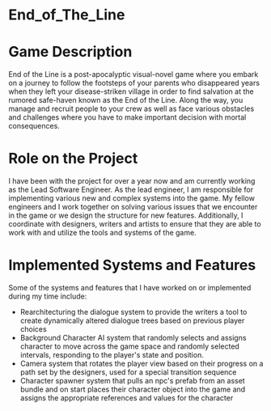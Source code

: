 # End_of_The_Line

# Game Description
End of the Line is a post-apocalyptic visual-novel game where you embark on a journey to follow the footsteps of your parents who disappeared years when they left your disease-striken village in order to find salvation at the rumored safe-haven known as the End of the Line. Along the way, you manage and recruit people to your crew as well as face various obstacles and challenges where you have to make important decision with mortal consequences.

# Role on the Project
I have been with the project for over a year now and am currently working as the Lead Software Engineer. As the lead engineer, I am responsible for implementing various new and complex systems into the game. My fellow engineers and I work together on solving various issues that we encounter in the game or we design the structure for new features. Additionally, I coordinate with designers, writers and artists to ensure that they are able to work with and utilize the tools and systems of the game.

# Implemented Systems and Features 
Some of the systems and features that I have worked on or implemented during my time include:
 * Rearchitecturing the dialogue system to provide the writers a tool to create dynamically altered 
   dialogue trees based on previous player choices
 * Background Character AI system that randomly selects and assigns character to move across the
   game space and randomly selected intervals, responding to the player's state and position.
 * Camera system that rotates the player view based on their progress on a path set by the designers, 
   used for a special transition sequence
 * Character spawner system that pulls an npc's prefab from an asset bundle and on start places their 
   character object into the game and assigns the appropriate references and values for the character 
 
 
 
